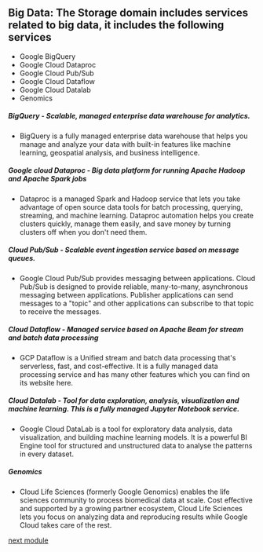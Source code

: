 ## Big Data: The Storage domain includes services related to big data, it includes the following services
- Google BigQuery
- Google Cloud Dataproc
- Google Cloud Pub/Sub
- Google Cloud Dataflow
- Google Cloud Datalab
- Genomics

##### BigQuery - Scalable, managed enterprise data warehouse for analytics.
- BigQuery is a fully managed enterprise data warehouse that helps you manage and analyze your data with built-in features like machine learning, geospatial analysis, and business intelligence.

##### Google cloud Dataproc - Big data platform for running Apache Hadoop and Apache Spark jobs
- Dataproc is a managed Spark and Hadoop service that lets you take advantage of open source data tools for batch processing, querying, streaming, and machine learning. Dataproc automation helps you create clusters quickly, manage them easily, and save money by turning clusters off when you don't need them.

##### Cloud Pub/Sub - Scalable event ingestion service based on message queues.
- Google Cloud Pub/Sub provides messaging between applications. Cloud Pub/Sub is designed to provide reliable, many-to-many, asynchronous messaging between applications. Publisher applications can send messages to a "topic" and other applications can subscribe to that topic to receive the messages.

##### Cloud Dataflow - Managed service based on Apache Beam for stream and batch data processing
- GCP Dataflow is a Unified stream and batch data processing that's serverless, fast, and cost-effective. It is a fully managed data processing service and has many other features which you can find on its website here.

##### Cloud Datalab - Tool for data exploration, analysis, visualization and machine learning. This is a fully managed Jupyter Notebook service.
- Google Cloud DataLab is a tool for exploratory data analysis, data visualization, and building machine learning models. It is a powerful BI Engine tool for structured and unstructured data to analyse the patterns in every dataset.

##### Genomics 
- Cloud Life Sciences (formerly Google Genomics) enables the life sciences community to process biomedical data at scale. Cost effective and supported by a growing partner ecosystem, Cloud Life Sciences lets you focus on analyzing data and reproducing results while Google Cloud takes care of the rest.


[next module](https://github.com/prashantjagtap2909/GCP/blob/main/Modules/module14.md)

